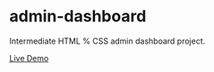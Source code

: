 # admin-dashboard
Intermediate HTML % CSS admin dashboard project.

[Live Demo](https://paulinalasko.github.io/admin-dashboard)